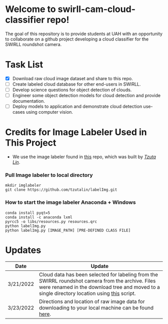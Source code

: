 # Welcome to swirll-cam-cloud-classifier repo!

The goal of this repository is to provide students at UAH with an opportunity to collaborate on a github project developing a cloud classifier for the SWIRLL roundshot camera. 

# Task List
- [x] Download raw cloud image dataset and share to this repo.
- [ ] Create labeled cloud database for other end-users in SWIRLL.
- [ ] Develop science questions for object detection of clouds.  
- [ ] Engineer some object detection models for cloud detection and provide documentation.
- [ ] Deploy models to application and demonstrate cloud detection use-cases using computer vision. 

# Credits for Image Labeler Used in This Project 
- We use the image labeler found in [this](https://github.com/tzutalin/labelImg) repo, which was built by [*Tzuta Lin*](https://tzutalin.github.io/). 

### Pull Image labeler to local directory
```
mkdir imglabeler
git clone https://github.com/tzutalin/labelImg.git
```
### How to start the image labeler Anaconda + Windows
```
conda install pyqt=5
conda install -c anaconda lxml
pyrcc5 -o libs/resources.py resources.qrc
python labelImg.py
python labelImg.py [IMAGE_PATH] [PRE-DEFINED CLASS FILE]
```
# Updates 
Date | Update 
|---|---| 
| 3/21/2022 | Cloud data has been selected for labeling from the SWIRRL roundshot camera from the archive. Files were renamed in the download tree and moved to a single directory location using [this](./data/sortfiles.py) script. |
| 3/23/2022 | Directions and location of raw image data for downloading to your local machine can be found [here](./data/README.md). |

